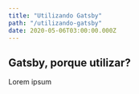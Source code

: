 ```yaml
---
title: "Utilizando Gatsby"
path: "/utilizando-gatsby"
date: 2020-05-06T03:00:00.000Z
---
```


## Gatsby, porque utilizar?

Lorem ipsum